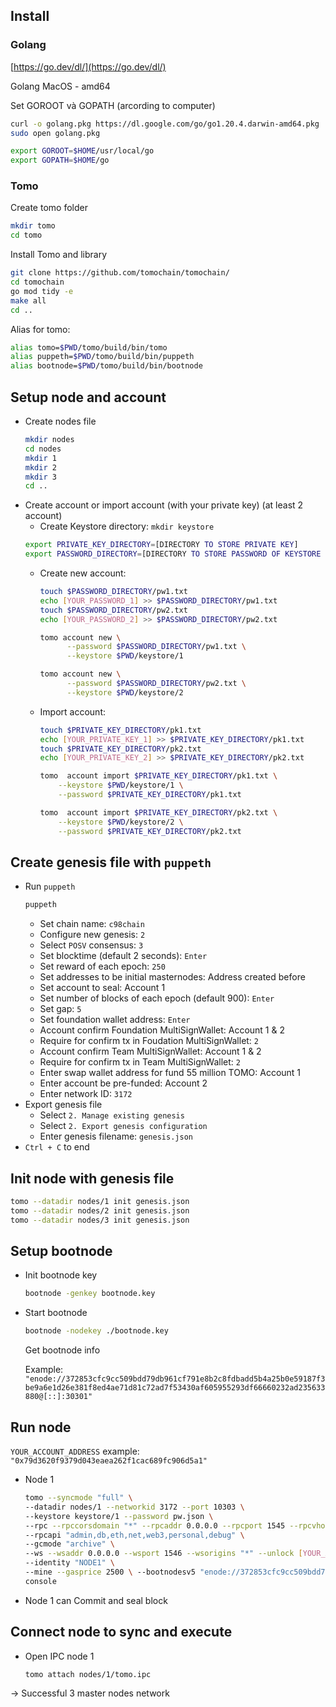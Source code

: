 ## Install

### Golang

[https://go.dev/dl/](https://go.dev/dl/)

Golang MacOS - amd64

Set GOROOT và GOPATH (arcording to computer)

```bash
curl -o golang.pkg https://dl.google.com/go/go1.20.4.darwin-amd64.pkg
sudo open golang.pkg
```

```bash
export GOROOT=$HOME/usr/local/go
export GOPATH=$HOME/go
```

### Tomo

Create tomo folder

```bash
mkdir tomo
cd tomo
```

Install Tomo and library

```bash
git clone https://github.com/tomochain/tomochain/
cd tomochain
go mod tidy -e
make all
cd ..
```

Alias for tomo:

```bash
alias tomo=$PWD/tomo/build/bin/tomo
alias puppeth=$PWD/tomo/build/bin/puppeth
alias bootnode=$PWD/tomo/build/bin/bootnode
```

## Setup node and account

- Create nodes file
  ```bash
  mkdir nodes
  cd nodes
  mkdir 1
  mkdir 2
  mkdir 3
  cd ..
  ```
- Create account or import account (with your private key) (at least 2 account)
  - Create Keystore directory: `mkdir keystore`
  ```bash
  export PRIVATE_KEY_DIRECTORY=[DIRECTORY TO STORE PRIVATE KEY]
  export PASSWORD_DIRECTORY=[DIRECTORY TO STORE PASSWORD OF KEYSTORE FILE]
  ```
  - Create new account:
    ```bash
    touch $PASSWORD_DIRECTORY/pw1.txt
    echo [YOUR_PASSWORD_1] >> $PASSWORD_DIRECTORY/pw1.txt
    touch $PASSWORD_DIRECTORY/pw2.txt
    echo [YOUR_PASSWORD_2] >> $PASSWORD_DIRECTORY/pw2.txt
    ```
    ```bash
    tomo account new \
          --password $PASSWORD_DIRECTORY/pw1.txt \
          --keystore $PWD/keystore/1
    ```
    ```bash
    tomo account new \
          --password $PASSWORD_DIRECTORY/pw2.txt \
          --keystore $PWD/keystore/2
    ```
  - Import account:
    ```bash
    touch $PRIVATE_KEY_DIRECTORY/pk1.txt
    echo [YOUR_PRIVATE_KEY_1] >> $PRIVATE_KEY_DIRECTORY/pk1.txt
    touch $PRIVATE_KEY_DIRECTORY/pk2.txt
    echo [YOUR_PRIVATE_KEY_2] >> $PRIVATE_KEY_DIRECTORY/pk2.txt
    ```
    ```bash
    tomo  account import $PRIVATE_KEY_DIRECTORY/pk1.txt \
        --keystore $PWD/keystore/1 \
        --password $PRIVATE_KEY_DIRECTORY/pk1.txt
    ```
    ```bash
    tomo  account import $PRIVATE_KEY_DIRECTORY/pk2.txt \
        --keystore $PWD/keystore/2 \
        --password $PRIVATE_KEY_DIRECTORY/pk2.txt
    ```

## Create genesis file with `puppeth`

- Run `puppeth`
  ```bash
  puppeth
  ```
  - Set chain name: `c98chain`
  - Configure new genesis: `2`
  - Select `POSV` consensus: `3`
  - Set blocktime (default 2 seconds): `Enter`
  - Set reward of each epoch: `250`
  - Set addresses to be initial masternodes: Address created before
  - Set account to seal: Account 1
  - Set number of blocks of each epoch (default 900): `Enter`
  - Set gap: `5`
  - Set foundation wallet address: `Enter`
  - Account confirm Foundation MultiSignWallet: Account 1 & 2
  - Require for confirm tx in Foudation MultiSignWallet: `2`
  - Account confirm Team MultiSignWallet: Account 1 & 2
  - Require for confirm tx in Team MultiSignWallet: `2`
  - Enter swap wallet address for fund 55 million TOMO: Account 1
  - Enter account be pre-funded: Account 2
  - Enter network ID: `3172`
- Export genesis file
  - Select `2. Manage existing genesis`
  - Select `2. Export genesis configuration`
  - Enter genesis filename: `genesis.json`
- `Ctrl + C` to end

## Init node with genesis file

```bash
tomo --datadir nodes/1 init genesis.json
tomo --datadir nodes/2 init genesis.json
tomo --datadir nodes/3 init genesis.json
```

## Setup bootnode

- Init bootnode key
  ```bash
  bootnode -genkey bootnode.key
  ```
- Start bootnode

  ```bash
  bootnode -nodekey ./bootnode.key
  ```

  Get bootnode info

  Example: `"enode://372853cfc9cc509bdd79db961cf791e8b2c8fdbadd5b4a25b0e59187f3be9a6e1d26e381f8ed4ae71d81c72ad7f53430af605955293df66660232ad235633880@[::]:30301"`

## Run node

`YOUR_ACCOUNT_ADDRESS` example: `"0x79d3620f9379d043eaea262f1cac689fc906d5a1"`

- Node 1

  ```bash
  tomo --syncmode "full" \
  --datadir nodes/1 --networkid 3172 --port 10303 \
  --keystore keystore/1 --password pw.json \
  --rpc --rpccorsdomain "*" --rpcaddr 0.0.0.0 --rpcport 1545 --rpcvhosts "*" \
  --rpcapi "admin,db,eth,net,web3,personal,debug" \
  --gcmode "archive" \
  --ws --wsaddr 0.0.0.0 --wsport 1546 --wsorigins "*" --unlock [YOUR_ACCOUNT_ADDRESS] \
  --identity "NODE1" \
  --mine --gasprice 2500 \ --bootnodesv5 "enode://372853cfc9cc509bdd79db961cf791e8b2c8fdbadd5b4a25b0e59187f3be9a6e1d26e381f8ed4ae71d81c72ad7f53430af605955293df66660232ad235633880@[::]:30301" \
  console
  ```

- Node 1 can Commit and seal block

## Connect node to sync and execute

- Open IPC node 1
  ```bash
  tomo attach nodes/1/tomo.ipc
  ```

→ Successful 3 master nodes network
